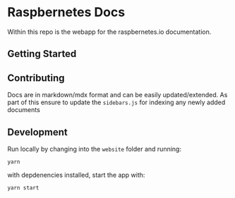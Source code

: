 # Raspbernetes Docs

Within this repo is the webapp for the raspbernetes.io documentation.


## Getting Started


## Contributing

Docs are in markdown/mdx format and can be easily updated/extended. As part of this ensure to update the `sidebars.js` for indexing any newly added documents

## Development

Run locally by changing into the `website` folder and running:

```yarn```

with depdenencies installed, start the app with:

```yarn start```